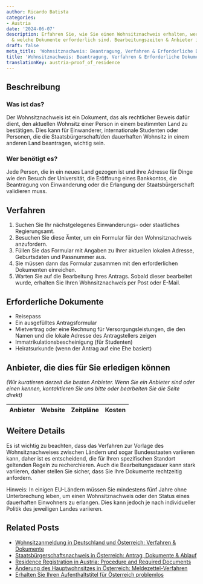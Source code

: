 ```yaml
---
author: Ricardo Batista
categories:
- Austria
date: '2024-06-07'
description: Erfahren Sie, wie Sie einen Wohnsitznachweis erhalten, wer ihn benötigt
  & welche Dokumente erforderlich sind. Bearbeitungszeiten & Anbieter im Überblick.
draft: false
meta_title: 'Wohnsitznachweis: Beantragung, Verfahren & Erforderliche Dokumente'
title: 'Wohnsitznachweis: Beantragung, Verfahren & Erforderliche Dokumente'
translationKey: austria-proof_of_residence
---
```



## Beschreibung
### Was ist das?
Der Wohnsitznachweis ist ein Dokument, das als rechtlicher Beweis dafür dient, den aktuellen Wohnsitz einer Person in einem bestimmten Land zu bestätigen. Dies kann für Einwanderer, internationale Studenten oder Personen, die die Staatsbürgerschaft/den dauerhaften Wohnsitz in einem anderen Land beantragen, wichtig sein.

### Wer benötigt es?
Jede Person, die in ein neues Land gezogen ist und ihre Adresse für Dinge wie den Besuch der Universität, die Eröffnung eines Bankkontos, die Beantragung von Einwanderung oder die Erlangung der Staatsbürgerschaft validieren muss.

## Verfahren
1. Suchen Sie Ihr nächstgelegenes Einwanderungs- oder staatliches Regierungsamt.
2. Besuchen Sie diese Ämter, um ein Formular für den Wohnsitznachweis anzufordern.
3. Füllen Sie das Formular mit Angaben zu Ihrer aktuellen lokalen Adresse, Geburtsdaten und Passnummer aus.
4. Sie müssen dann das Formular zusammen mit den erforderlichen Dokumenten einreichen.
5. Warten Sie auf die Bearbeitung Ihres Antrags. Sobald dieser bearbeitet wurde, erhalten Sie Ihren Wohnsitznachweis per Post oder E-Mail.

## Erforderliche Dokumente
- Reisepass
- Ein ausgefülltes Antragsformular
- Mietvertrag oder eine Rechnung für Versorgungsleistungen, die den Namen und die lokale Adresse des Antragstellers zeigen
- Immatrikulationsbescheinigung (für Studenten)
- Heiratsurkunde (wenn der Antrag auf eine Ehe basiert)

## Anbieter, die dies für Sie erledigen können

_(Wir kuratieren derzeit die besten Anbieter. Wenn Sie ein Anbieter sind oder einen kennen, kontaktieren Sie uns bitte oder bearbeiten Sie die Seite direkt)_

| Anbieter | Website | Zeitpläne | Kosten |
| --------------- | --------------- | :-------------: | :-------------: |

## Weitere Details
Es ist wichtig zu beachten, dass das Verfahren zur Vorlage des Wohnsitznachweises zwischen Ländern und sogar Bundesstaaten variieren kann, daher ist es entscheidend, die für Ihren spezifischen Standort geltenden Regeln zu recherchieren. Auch die Bearbeitungsdauer kann stark variieren, daher stellen Sie sicher, dass Sie Ihre Dokumente rechtzeitig anfordern.

Hinweis: In einigen EU-Ländern müssen Sie mindestens fünf Jahre ohne Unterbrechung leben, um einen Wohnsitznachweis oder den Status eines dauerhaften Einwohners zu erlangen. Dies kann jedoch je nach individueller Politik des jeweiligen Landes variieren.


## Related Posts

- [Wohnsitzanmeldung in Deutschland und Österreich: Verfahren & Dokumente](https://tramitit.com/de/guides/austria/anmeldung_wohnsitz/)
- [Staatsbürgerschaftsnachweis in Österreich: Antrag, Dokumente & Ablauf](https://tramitit.com/de/guides/austria/staatsburgerschaftsnachweis/)
- [Residence Registration in Austria: Procedure and Required Documents](https://tramitit.com/de/guides/austria/meldeauskunft/)
- [Änderung des Hauptwohnsitzes in Österreich: Meldezettel-Verfahren](https://tramitit.com/de/guides/austria/hauptwohnsitzanderung/)
- [Erhalten Sie Ihren Aufenthaltstitel für Österreich problemlos](https://tramitit.com/de/guides/austria/aufenthaltstitel_beantragen/)